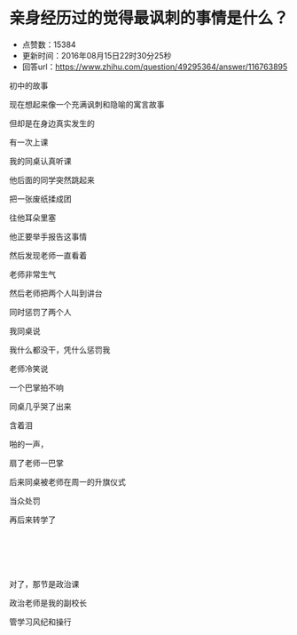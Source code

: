 # 亲身经历过的觉得最讽刺的事情是什么？
- 点赞数：15384
- 更新时间：2016年08月15日22时30分25秒
- 回答url：https://www.zhihu.com/question/49295364/answer/116763895
<body>
 <p data-pid="XotTj9UU">初中的故事</p>
 <p data-pid="d4hE5wov">现在想起来像一个充满讽刺和隐喻的寓言故事</p>
 <p data-pid="ogAwgk-u">但却是在身边真实发生的</p>
 <p data-pid="ftkE9Io7">有一次上课</p>
 <p data-pid="ocL63Mx4">我的同桌认真听课</p>
 <p data-pid="IOKDEYtV">他后面的同学突然跳起来</p>
 <p data-pid="hHf8tKZA">把一张废纸揉成团</p>
 <p data-pid="ikN_12Sb">往他耳朵里塞</p>
 <p data-pid="ObgeDRhs">他正要举手报告这事情</p>
 <p data-pid="FolCTmsC">然后发现老师一直看着</p>
 <p data-pid="KYPM0Plr">老师非常生气</p>
 <p data-pid="9bwvKi3L">然后老师把两个人叫到讲台</p>
 <p data-pid="02wpiYci">同时惩罚了两个人</p>
 <p data-pid="7bwurW4d">我同桌说</p>
 <p data-pid="z7ArbQn_">我什么都没干，凭什么惩罚我</p>
 <p data-pid="-iiH_CVl">老师冷笑说</p>
 <p data-pid="qss9NDce">一个巴掌拍不响</p>
 <p data-pid="Fd66plT8">同桌几乎哭了出来</p>
 <p data-pid="Z8dXOb_c">含着泪</p>
 <p data-pid="-1bjauiz">啪的一声，</p>
 <p data-pid="FbxjgMz8">扇了老师一巴掌</p>
 <p data-pid="RnwOFrA9">后来同桌被老师在周一的升旗仪式</p>
 <p data-pid="6URg82zC">当众处罚</p>
 <p data-pid="GImzWRNj">再后来转学了</p>
 <br>
 <br>
 <br>
 <br>
 <p data-pid="drwvj2Tt">对了，那节是政治课</p>
 <p data-pid="uBzjj3bI">政治老师是我的副校长</p>
 <p data-pid="bvfolcqM">管学习风纪和操行</p>
</body>
